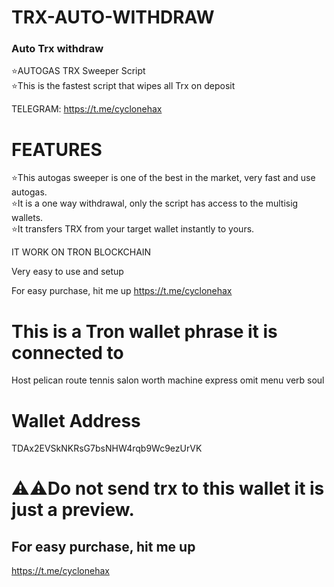 
# TRX-AUTO-WITHDRAW
<h3>Auto Trx withdraw </h3>

⭐AUTOGAS TRX Sweeper Script <br>
⭐This is the fastest script that wipes all Trx on deposit


TELEGRAM: https://t.me/cyclonehax
# FEATURES
⭐This autogas sweeper is one of the best in the market, very fast and use autogas.<br>
⭐It is a one way withdrawal, only the script has access to the multisig wallets.<br>
⭐It transfers TRX from your target wallet instantly to yours.

IT WORK ON TRON BLOCKCHAIN

Very easy to use and setup

For easy purchase, hit me up
https://t.me/cyclonehax

# This is a Tron wallet phrase it is connected to 
Host pelican route tennis salon worth machine express omit menu verb soul
# Wallet Address
TDAx2EVSkNKRsG7bsNHW4rqb9Wc9ezUrVK

# ⚠️⚠️Do not send trx to this wallet it is just a preview. <br>
## For easy purchase, hit me up

https://t.me/cyclonehax
